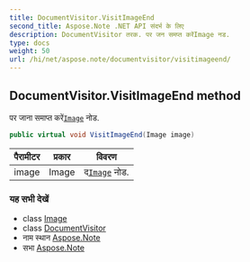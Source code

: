 ```yaml
---
title: DocumentVisitor.VisitImageEnd
second_title: Aspose.Note .NET API संदर्भ के लिए
description: DocumentVisitor तरक. पर जन समप्त करेंImage नड.
type: docs
weight: 50
url: /hi/net/aspose.note/documentvisitor/visitimageend/
---
```

## DocumentVisitor.VisitImageEnd method

पर जाना समाप्त करें[`Image`](../../image/) नोड.

```csharp
public virtual void VisitImageEnd(Image image)
```

| पैरामीटर | प्रकार | विवरण |
| --- | --- | --- |
| image | Image | द[`Image`](../../image/) नोड. |

### यह सभी देखें

* class [Image](../../image/)
* class [DocumentVisitor](../)
* नाम स्थान [Aspose.Note](../../documentvisitor/)
* सभा [Aspose.Note](../../../)


